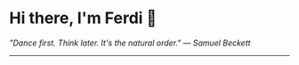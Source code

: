 <h1>Hi there, I'm Ferdi 👋</h1>

<p><em>
  "Dance first. Think later. It's the natural order." — Samuel Beckett
</em></p>

---

